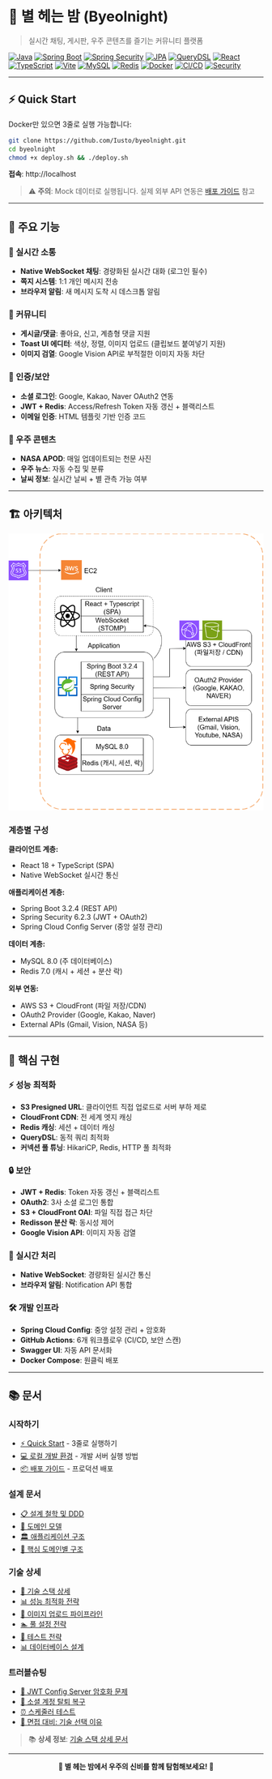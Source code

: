 # 🌌 별 헤는 밤 (Byeolnight)

> 실시간 채팅, 게시판, 우주 콘텐츠를 즐기는 커뮤니티 플랫폼

[![Java](https://img.shields.io/badge/Java-21-orange.svg)](https://openjdk.java.net/projects/jdk/21/)
[![Spring Boot](https://img.shields.io/badge/Spring%20Boot-3.2.4-brightgreen.svg)](https://spring.io/projects/spring-boot)
[![Spring Security](https://img.shields.io/badge/Spring%20Security-6.2.3-green.svg)](https://spring.io/projects/spring-security)
[![JPA](https://img.shields.io/badge/Spring%20Data%20JPA-3.2.4-green.svg)](https://spring.io/projects/spring-data-jpa)
[![QueryDSL](https://img.shields.io/badge/QueryDSL-5.0.0-blue.svg)](http://www.querydsl.com/)
[![React](https://img.shields.io/badge/React-18.3.1-blue.svg)](https://reactjs.org/)
[![TypeScript](https://img.shields.io/badge/TypeScript-5.2.2-blue.svg)](https://www.typescriptlang.org/)
[![Vite](https://img.shields.io/badge/Vite-5.2.0-purple.svg)](https://vitejs.dev/)
[![MySQL](https://img.shields.io/badge/MySQL-8.0-blue.svg)](https://www.mysql.com/)
[![Redis](https://img.shields.io/badge/Redis-7.0-red.svg)](https://redis.io/)
[![Docker](https://img.shields.io/badge/Docker-24.0-blue.svg)](https://www.docker.com/)
[![CI/CD](https://github.com/Iusto/byeolnight/actions/workflows/ci.yml/badge.svg)](https://github.com/Iusto/byeolnight/actions)
[![Security](https://github.com/Iusto/byeolnight/actions/workflows/code-quality.yml/badge.svg)](https://github.com/Iusto/byeolnight/actions)

---

## ⚡ Quick Start

Docker만 있으면 3줄로 실행 가능합니다:

```bash
git clone https://github.com/Iusto/byeolnight.git
cd byeolnight
chmod +x deploy.sh && ./deploy.sh
```

**접속**: http://localhost

> ⚠️ **주의**: Mock 데이터로 실행됩니다. 실제 외부 API 연동은 [배포 가이드](./docs/08_deployment.md) 참고

---

## 🎯 주요 기능

### 💬 실시간 소통
- **Native WebSocket 채팅**: 경량화된 실시간 대화 (로그인 필수)
- **쪽지 시스템**: 1:1 개인 메시지 전송
- **브라우저 알림**: 새 메시지 도착 시 데스크톱 알림

### 📝 커뮤니티
- **게시글/댓글**: 좋아요, 신고, 계층형 댓글 지원
- **Toast UI 에디터**: 색상, 정렬, 이미지 업로드 (클립보드 붙여넣기 지원)
- **이미지 검열**: Google Vision API로 부적절한 이미지 자동 차단

### 🔐 인증/보안
- **소셜 로그인**: Google, Kakao, Naver OAuth2 연동
- **JWT + Redis**: Access/Refresh Token 자동 갱신 + 블랙리스트
- **이메일 인증**: HTML 템플릿 기반 인증 코드

### 🌌 우주 콘텐츠
- **NASA APOD**: 매일 업데이트되는 천문 사진
- **우주 뉴스**: 자동 수집 및 분류
- **날씨 정보**: 실시간 날씨 + 별 관측 가능 여부

---

## 🏗️ 아키텍처

![아키텍처 다이어그램](./docs/다이어그램.png)

### 계층별 구성

**클라이언트 계층:**
- React 18 + TypeScript (SPA)
- Native WebSocket 실시간 통신

**애플리케이션 계층:**
- Spring Boot 3.2.4 (REST API)
- Spring Security 6.2.3 (JWT + OAuth2)
- Spring Cloud Config Server (중앙 설정 관리)

**데이터 계층:**
- MySQL 8.0 (주 데이터베이스)
- Redis 7.0 (캐시 + 세션 + 분산 락)

**외부 연동:**
- AWS S3 + CloudFront (파일 저장/CDN)
- OAuth2 Provider (Google, Kakao, Naver)
- External APIs (Gmail, Vision, NASA 등)

---

## 🔧 핵심 구현

### ⚡ 성능 최적화
- **S3 Presigned URL**: 클라이언트 직접 업로드로 서버 부하 제로
- **CloudFront CDN**: 전 세계 엣지 캐싱
- **Redis 캐싱**: 세션 + 데이터 캐싱
- **QueryDSL**: 동적 쿼리 최적화
- **커넥션 풀 튜닝**: HikariCP, Redis, HTTP 풀 최적화

### 🔒 보안
- **JWT + Redis**: Token 자동 갱신 + 블랙리스트
- **OAuth2**: 3사 소셜 로그인 통합
- **S3 + CloudFront OAI**: 파일 직접 접근 차단
- **Redisson 분산 락**: 동시성 제어
- **Google Vision API**: 이미지 자동 검열

### 🔄 실시간 처리
- **Native WebSocket**: 경량화된 실시간 통신
- **브라우저 알림**: Notification API 통합

### 🛠️ 개발 인프라
- **Spring Cloud Config**: 중앙 설정 관리 + 암호화
- **GitHub Actions**: 6개 워크플로우 (CI/CD, 보안 스캔)
- **Swagger UI**: 자동 API 문서화
- **Docker Compose**: 원클릭 배포

---

## 📚 문서

### 시작하기
- [⚡ Quick Start](#-quick-start) - 3줄로 실행하기
- [💻 로컬 개발 환경](#-로컬-개발) - 개발 서버 실행 방법
- [📦 배포 가이드](./docs/08_deployment.md) - 프로덕션 배포

### 설계 문서
- [📋 설계 철학 및 DDD](./docs/01_design-philosophy.md)
- [🧱 도메인 모델](./docs/02_domain-model.md)
- [🏛️ 애플리케이션 구조](./docs/03_architecture.md)
- [🎯 핵심 도메인별 구조](./docs/04_core-domains.md)

### 기술 상세
- [🔧 기술 스택 상세](./docs/06_tech-stack.md)
- [📊 성능 최적화 전략](./docs/PERFORMANCE.md)
- [📁 이미지 업로드 파이프라인](./docs/14_image-upload-pipeline.md)
- [🏊 풀 설정 전략](./docs/12_pool-configuration-strategy.md)
- [🧪 테스트 전략](./docs/07_testing.md)
- [📊 데이터베이스 설계](./docs/09_database-design.md)

### 트러블슈팅
- [🌙 JWT Config Server 암호화 문제](./docs/troubleshooting/jwt-config-server-issue.md)
- [🔄 소셜 계정 탈퇴 복구](./docs/11_social-account-recovery.md)
- [⏰ 스케줄러 테스트](./docs/10_scheduler-testing.md)
- [🎤 면접 대비: 기술 선택 이유](./docs/13_interview-tech-decisions.md)


> 📚 **상세 정보**: [기술 스택 상세 문서](./docs/06_tech-stack.md)

---

<div align="center">

**🌟 별 헤는 밤에서 우주의 신비를 함께 탐험해보세요! 🌟**

</div>
